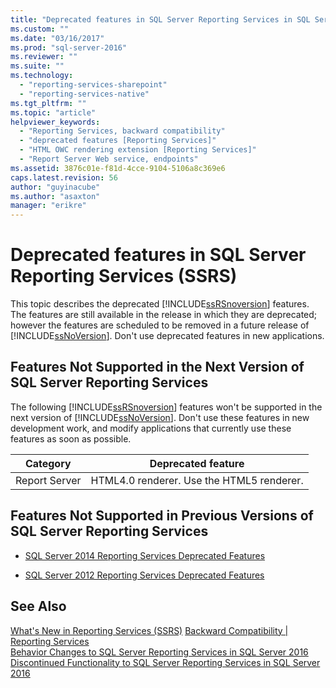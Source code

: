 ```yaml
---
title: "Deprecated features in SQL Server Reporting Services in SQL Server 2016 | Microsoft Docs"
ms.custom: ""
ms.date: "03/16/2017"
ms.prod: "sql-server-2016"
ms.reviewer: ""
ms.suite: ""
ms.technology: 
  - "reporting-services-sharepoint"
  - "reporting-services-native"
ms.tgt_pltfrm: ""
ms.topic: "article"
helpviewer_keywords: 
  - "Reporting Services, backward compatibility"
  - "deprecated features [Reporting Services]"
  - "HTML OWC rendering extension [Reporting Services]"
  - "Report Server Web service, endpoints"
ms.assetid: 3876c01e-f81d-4cce-9104-5106a8c369e6
caps.latest.revision: 56
author: "guyinacube"
ms.author: "asaxton"
manager: "erikre"
---
```

# Deprecated features in SQL Server Reporting Services (SSRS)
  This topic describes the deprecated [!INCLUDE[ssRSnoversion](../includes/ssrsnoversion-md.md)] features. The features are still available in the release in which they are deprecated; however the features are scheduled to be removed in a future release of [!INCLUDE[ssNoVersion](../includes/ssnoversion-md.md)]. Don't use deprecated features in new applications.  
  
## Features Not Supported in the Next Version of SQL Server Reporting Services  
 The following [!INCLUDE[ssRSnoversion](../includes/ssrsnoversion-md.md)] features won't be supported in the next version of [!INCLUDE[ssNoVersion](../includes/ssnoversion-md.md)]. Don't use these features in new development work, and modify applications that currently use these features as soon as possible.  
  
|Category|Deprecated feature|
|--------------|------------------------| 
|Report Server|HTML4.0 renderer. Use the HTML5 renderer.|
  
## Features Not Supported in Previous Versions of SQL Server Reporting Services  
  
-   [SQL Server 2014 Reporting Services Deprecated Features](https://msdn.microsoft.com/library/ms143509\(v=sql.120\).aspx)  
  
-   [SQL Server 2012 Reporting Services Deprecated Features](https://msdn.microsoft.com/library/ms143509\(v=sql.110\).aspx)  
  
## See Also  
 [What's New in Reporting Services &#40;SSRS&#41;](../reporting-services/what-s-new-in-sql-server-reporting-services-ssrs.md) 
 [Backward Compatibility | Reporting Services](../reporting-services/reporting-services-backward-compatibility.md)   
 [Behavior Changes to SQL Server Reporting Services in SQL Server 2016](../reporting-services/behavior-changes-to-sql-server-reporting-services-in-sql-server-2016.md)  
 [Discontinued Functionality to SQL Server Reporting Services in SQL Server 2016](../reporting-services/discontinued-functionality-to-sql-server-reporting-services-in-sql-server.md) 
  
  
